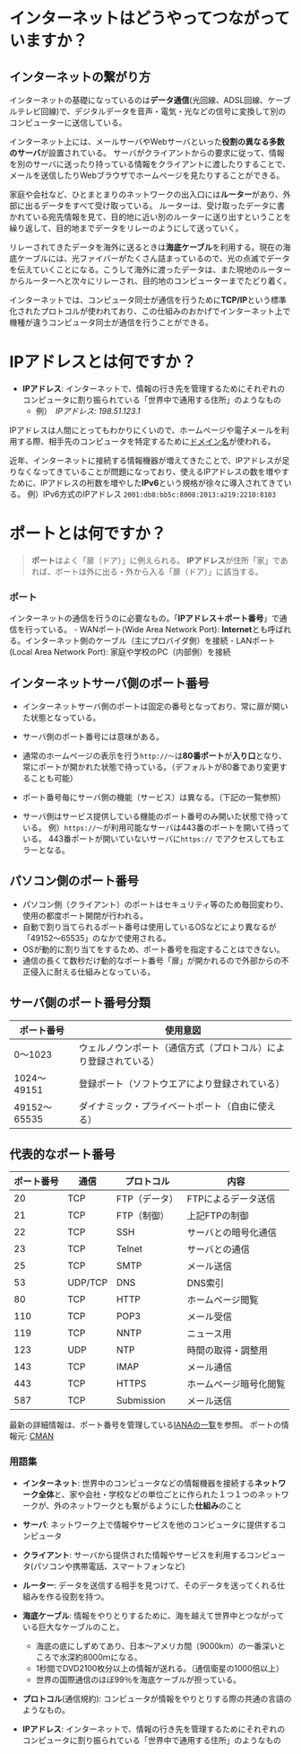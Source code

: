 # インターネットはどうやってつながっていますか？

## インターネットの繋がり方

インターネットの基礎になっているのは**データ通信**(光回線、ADSL回線、ケーブルテレビ回線)で、デジタルデータを音声・電気・光などの信号に変換して別のコンピューターに送信している。

インターネット上には、メールサーバやWebサーバといった**役割の異なる多数のサーバ**が設置されている。
サーバがクライアントからの要求に従って、情報を別のサーバに送ったり持っている情報をクライアントに渡したりすることで、メールを送信したりWebブラウザでホームページを見たりすることができる。

家庭や会社など、ひとまとまりのネットワークの出入口には**ルーター**があり、外部に出るデータをすべて受け取っている。
ルーターは、受け取ったデータに書かれている宛先情報を見て、目的地に近い別のルーターに送り出すということを繰り返して、目的地までデータをリレーのようにして送っていく。

リレーされてきたデータを海外に送るときは**海底ケーブル**を利用する。現在の海底ケーブルには、光ファイバーがたくさん詰まっているので、光の点滅でデータを伝えていくことになる。こうして海外に渡ったデータは、また現地のルーターからルーターへと次々にリレーされ、目的地のコンピューターまでたどり着く。

インターネットでは、コンピュータ同士が通信を行うために**TCP/IP**という標準化されたプロトコルが使われており、この仕組みのおかげでインターネット上で機種が違うコンピュータ同士が通信を行うことができる。



# IPアドレスとは何ですか？

- **IPアドレス**: インターネットで、情報の行き先を管理するためにそれぞれのコンピュータに割り振られている「世界中で通用する住所」のようなもの
    - 例）　*IPアドレス: 198.51.123.1*

IPアドレスは人間にとってもわかりにくいので、ホームページや電子メールを利用する際、相手先のコンピュータを特定するために[ドメイン名](../whatIsDomainName)が使われる。

近年、インターネットに接続する情報機器が増えてきたことで、IPアドレスが足りなくなってきていることが問題になっており、使えるIPアドレスの数を増やすために、IPアドレスの桁数を増やした**IPv6**という規格が徐々に導入されてきている。
例）IPv6方式のIPアドレス `2001:db8:bb5c:8008:2013:a219:2210:8103`



# ポートとは何ですか？

> **ポート**はよく「扉（ドア）」に例えられる。
> **IPアドレス**が住所「家」であれば、ポートは外に出る・外から入る「扉（ドア）」に該当する。

### ポート
 インターネットの通信を行うのに必要なもの。「**IPアドレス＋ポート番号**」で通信を行っている。
    - WANポート(Wide Area Network Port): **Internet**とも呼ばれる。インターネット側のケーブル（主にプロバイダ側）を接続
    - LANポート(Local Area Network Port): 家庭や学校のPC（内部側）を接続

## インターネットサーバ側のポート番号
- インターネットサーバ側のポートは固定の番号となっており、常に扉が開いた状態となっている。
- サーバ側のポート番号には意味がある。
- 通常のホームページの表示を行う`http://～`は**80番ポート**が**入り口**となり、常にポートが開かれた状態で待っている。（デフォルトが80番であり変更することも可能）

- ポート番号毎にサーバ側の機能（サービス）は異なる。（下記の一覧参照）
- サーバ側はサービス提供している機能のポート番号のみ開いた状態で待っている。
    例）`https://～`が利用可能なサーバは443番のポートを開いて待っている。
    443番ポートが開いていないサーバに`https://` でアクセスしてもエラーとなる。

## パソコン側のポート番号
- パソコン側（クライアント）のポートはセキュリティ等のため毎回変わり、使用の都度ポート開閉が行われる。
- 自動で割り当てられるポート番号は使用しているOSなどにより異なるが「49152～65535」のなかで使用される。
- OSが動的に割り当てをするため、ポート番号を指定することはできない。
- 通信の長くて数秒だけ動的なポート番号「扉」が開かれるので外部からの不正侵入に耐える仕組みとなっている。


## サーバ側のポート番号分類

| ポート番号 | 使用意図 |
| --- | --- |
| 0～1023 | ウェルノウンポート（通信方式（プロトコル）により登録されている） |
| 1024～49151 | 登録ポート（ソフトウエアにより登録されている） |
| 49152～65535 | ダイナミック・プライベートポート（自由に使える） |

## 代表的なポート番号

| ポート番号 | 通信	| プロトコル | 内容 |
| --- | --- | --- | --- |
| 20 | TCP | FTP（データ） | FTPによるデータ送信 |
| 21 | TCP | FTP（制御） | 上記FTPの制御 |
| 22 | TCP | SSH | サーバとの暗号化通信 |
| 23 | TCP | Telnet | サーバとの通信 |
| 25 | TCP | SMTP | メール送信 |
| 53 | UDP/TCP | DNS | DNS索引 |
| 80 | TCP | HTTP | ホームページ閲覧 |
| 110 | TCP | POP3 | メール受信 |
| 119 | TCP | NNTP | ニュース用 |
| 123 | UDP | NTP | 時間の取得・調整用 |
| 143 | TCP | IMAP | メール通信 |
| 443 | TCP | HTTPS | ホームページ暗号化閲覧 |
| 587 | TCP | Submission | メール送信 |

最新の詳細情報は、ポート番号を管理している[IANAの一覧](https://www.iana.org/assignments/service-names-port-numbers/service-names-port-numbers.xhtml)を参照。
ポートの情報元: [CMAN](https://www.cman.jp/network/term/port/)


### 用語集
- **インターネット**: 世界中のコンピュータなどの情報機器を接続する**ネットワーク全体**と、家や会社・学校などの単位ごとに作られた１つ１つのネットワークが、外のネットワークとも繋がるようにした**仕組み**のこと
- **サーバ**: ネットワーク上で情報やサービスを他のコンピュータに提供するコンピュータ
- **クライアント**: サーバから提供された情報やサービスを利用するコンピュータ(パソコンや携帯電話、スマートフォンなど)
- **ルーター**: データを送信する相手を見つけて、そのデータを送ってくれる仕組みを作る役割を持つ。
- **海底ケーブル**: 情報をやりとりするために、海を越えて世界中とつながっている巨大なケーブルのこと。
    - 海底の底にしずめてあり、日本～アメリカ間（9000km）の一番深いところで水深約8000ｍになる。
    - 1秒間でDVD2100枚分以上の情報が送れる。（通信衛星の1000倍以上）
    - 世界の国際通信のほぼ99％を海底ケーブルが担っている。
- **プロトコル**(通信規約): コンピュータが情報をやりとりする際の共通の言語のようなもの。

- **IPアドレス**: インターネットで、情報の行き先を管理するためにそれぞれのコンピュータに割り振られている「世界中で通用する住所」のようなもの